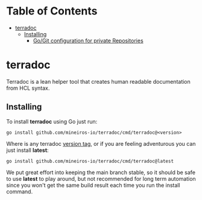 <!-- mdtocstart -->

# Table of Contents

- [terradoc](#terradoc)
    - [Installing](#installing)
        - [Go/Git configuration for private Repositories](#gogit-configuration-for-private-repositories)

<!-- mdtocend -->

# terradoc

Terradoc is a lean helper tool that creates human readable documentation from
HCL syntax.

## Installing

To install **terradoc** using Go just run:

```
go install github.com/mineiros-io/terradoc/cmd/terradoc@<version>
```

Where **<version>** is any terradoc [version tag](https://github.com/mineiros-io/terradock/tags),
or if you are feeling adventurous you can just install **latest**:

```
go install github.com/mineiros-io/terradoc/cmd/terradoc@latest
```

We put great effort into keeping the main branch stable, so it should be safe
to use **latest** to play around, but not recommended for long term automation
since you won't get the same build result each time you run the install command.
